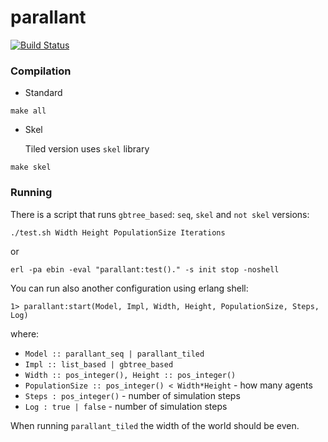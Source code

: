 # parallant #

[![Build Status](https://secure.travis-ci.org/ParaPhraseAGH/parallant.svg?branch=master "Build Status")](http://travis-ci.org/ParaPhraseAGH/parallant)

### Compilation ###

* Standard
  
`make all`

* Skel

  Tiled version uses `skel` library

`make skel`


### Running ###

There is a script that runs `gbtree_based`: `seq`, `skel` and `not skel` versions:

`./test.sh Width Height PopulationSize Iterations`

or


`erl -pa ebin -eval "parallant:test()." -s init stop -noshell`

You can run also another configuration using erlang shell:

`1> parallant:start(Model, Impl, Width, Height, PopulationSize, Steps, Log)`

where: 

* `Model :: parallant_seq | parallant_tiled`
* `Impl :: list_based | gbtree_based`
* `Width :: pos_integer(), Height :: pos_integer()`
* `PopulationSize :: pos_integer() < Width*Height` - how many agents
* `Steps : pos_integer()` - number of simulation steps
* `Log : true | false` - number of simulation steps


When running `parallant_tiled` the width of the world should be even.
